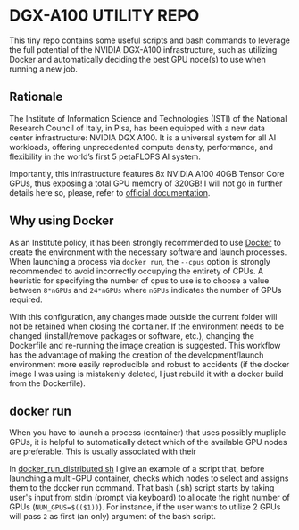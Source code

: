 # DGX-A100 UTILITY REPO
This tiny repo contains some useful scripts and bash commands to leverage the full potential of the NVIDIA DGX-A100 infrastructure, such as utilizing Docker and automatically deciding the best GPU node(s) to use when running a new job.

## Rationale
The Institute of Information Science and Technologies (ISTI) of the National Research Council of Italy, in Pisa, has been equipped with a new data center infrastructure: NVIDIA DGX A100. It is a universal system for all AI workloads, offering unprecedented compute density, performance, and flexibility in the world’s first 5 petaFLOPS AI system.

Importantly, this infrastructure features 8x NVIDIA A100 40GB Tensor Core GPUs, thus exposing a total GPU memory of 320GB! I will not go in further details here so, please, refer to [official documentation](https://resources.nvidia.com/en-us-dgx-systems/nvidia-dgx-a100-system-40gb-datasheet-web-us).

## Why using Docker

As an Institute policy, it has been strongly recommended to use [Docker](https://www.docker.com/) to create the environment with the necessary software and launch processes.
When launching a process via `docker run`, the `--cpus` option is strongly recommended to avoid incorrectly occupying the entirety of CPUs. A heuristic for specifying the number of cpus to use is to choose a value between `8*nGPUs` and `24*nGPUs` where `nGPUs` indicates the number of GPUs required.

With this configuration, any changes made outside the current folder will not be retained when closing the container. If the environment needs to be changed (install/remove packages or software, etc.), changing the Dockerfile and re-running the image creation is suggested. This workflow has the advantage of making the creation of the development/launch environment more easily reproducible and robust to accidents (if the docker image I was using is mistakenly deleted, I just rebuild it with a docker build from the Dockerfile).

## docker run

When you have to launch a process (container) that uses possibly mupliple GPUs, it is helpful to automatically detect which of the available GPU nodes are preferable. This is usually associated with their 

In [docker_run_distributed.sh](https://github.com/gianlucarloni/dgx-a100_utils/blob/3de9854563b738161e782f88ab4cae4c14952044/docker_run_distributed.sh) I give an example of a script that, before launching a multi-GPU container, checks which nodes to select and assigns them to the docker run command. That bash (.sh) script starts by taking user's input from stdin (prompt via keyboard) to allocate the right number of GPUs (`NUM_GPUS=$(($1))`). For instance, if the user wants to utilize 2 GPUs will pass `2` as first (an only) argument of the bash script.
